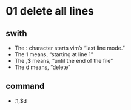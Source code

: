 # 01 delete all lines

## swith
* The : character starts vim’s “last line mode.”
* The 1 means, “starting at line 1”
* The ,$ means, “until the end of the file”
* The d means, “delete”

## command
* :1,$d

